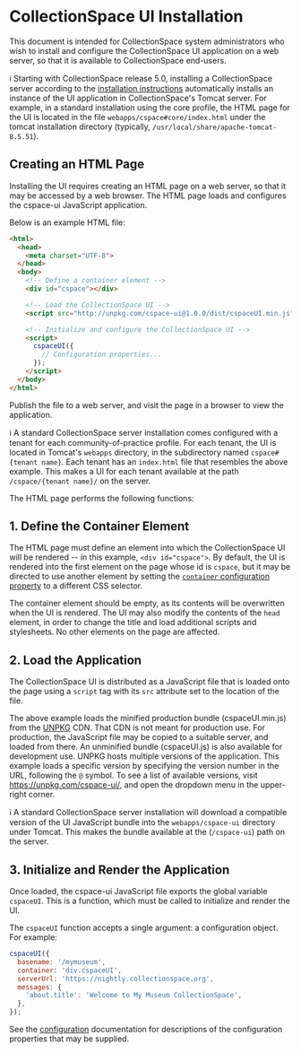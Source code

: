 # CollectionSpace UI Installation

This document is intended for CollectionSpace system administrators who wish to install and configure the CollectionSpace UI application on a web server, so that it is available to CollectionSpace end-users.

ℹ️ Starting with CollectionSpace release 5.0, installing a CollectionSpace server according to the [installation instructions](https://wiki.collectionspace.org/display/UNRELEASED/Installing+CollectionSpace) automatically installs an instance of the UI application in CollectionSpace's Tomcat server. For example, in a standard installation using the core profile, the HTML page for the UI is located in the file `webapps/cspace#core/index.html` under the tomcat installation directory (typically, `/usr/local/share/apache-tomcat-8.5.51`).

## Creating an HTML Page

Installing the UI requires creating an HTML page on a web server, so that it may be accessed by a web browser. The HTML page loads and configures the cspace-ui JavaScript application.

Below is an example HTML file:

```HTML
<html>
  <head>
    <meta charset="UTF-8">
  </head>
  <body>
    <!-- Define a container element -->
    <div id="cspace"></div>

    <!-- Load the CollectionSpace UI -->
    <script src="http://unpkg.com/cspace-ui@1.0.0/dist/cspaceUI.min.js"></script>

    <!-- Initialize and configure the CollectionSpace UI -->
    <script>
      cspaceUI({
        // Configuration properties...
      });
    </script>
  </body>
</html>
```

Publish the file to a web server, and visit the page in a browser to view the application.

ℹ️ A standard CollectionSpace server installation comes configured with a tenant for each community-of-practice profile. For each tenant, the UI is located in Tomcat's `webapps` directory, in the subdirectory named `cspace#{tenant name}`. Each tenant has an `index.html` file that resembles the above example. This makes a UI for each tenant available at the path `/cspace/{tenant name}/` on the server.

The HTML page performs the following functions:

## 1. Define the Container Element

The HTML page must define an element into which the CollectionSpace UI will be rendered -- in this example, `<div id="cspace">`. By default, the UI is rendered into the first element on the page whose id is `cspace`, but it may be directed to use another element by setting the [`container` configuration property](../configuration#container) to a different CSS selector.

The container element should be empty, as its contents will be overwritten when the UI is rendered. The UI may also modify the contents of the `head` element, in order to change the title and load additional scripts and stylesheets. No other elements on the page are affected.

## 2. Load the Application

The CollectionSpace UI is distributed as a JavaScript file that is loaded onto the page using a `script` tag with its `src` attribute set to the location of the file.

The above example loads the minified production bundle (cspaceUI.min.js) from the [UNPKG](https://unpkg.com) CDN. That CDN is not meant for production use. For production, the JavaScript file may be copied to a suitable server, and loaded from there. An unminified bundle (cspaceUI.js) is also available for development use. UNPKG hosts multiple versions of the application. This example loads a specific version by specifying the version number in the URL, following the `@` symbol. To see a list of available versions, visit https://unpkg.com/cspace-ui/, and open the dropdown menu in the upper-right corner.

ℹ️ A standard CollectionSpace server installation will download a compatible version of the UI JavaScript bundle into the `webapps/cspace-ui` directory under Tomcat. This makes the bundle available at the (`/cspace-ui`) path on the server.

## 3. Initialize and Render the Application

Once loaded, the cspace-ui JavaScript file exports the global variable `cspaceUI`. This is a function, which must be called to initialize and render the UI.

The `cspaceUI` function accepts a single argument: a configuration object. For example:

```JavaScript
cspaceUI({
  basename: '/mymuseum',
  container: 'div.cspaceUI',
  serverUrl: 'https://nightly.collectionspace.org',
  messages: {
    'about.title': 'Welcome to My Museum CollectionSpace',
  },
});
```

See the [configuration](../configuration) documentation for descriptions of the configuration properties that may be supplied.
